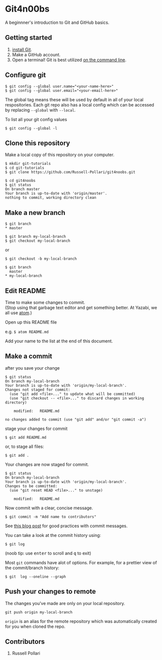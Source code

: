 # Git4n00bs

A beginnner's introduction to Git and GitHub basics.

## Getting started

1. [install Git]( https://git-scm.com/book/en/v1/Getting-Started-Installing-Git
).  
1. Make a GitHub account.
1. Open a terminal!
Git is best utilized [on the command line](https://git-scm.com/book/en/v2/Getting-Started-The-Command-Line).

## Configure git
```
$ git config --global user.name="<your-name-here>"
$ git config --global user.email="<your-email-here>"
```
The global tag means these will be used by default in all of your local respositories. Each git repo also has a local config which can be accessed by replacing `--global` with `--local`.

To list all your git config values
```
$ git config --global -l
```
## Clone this repository

Make a local copy of this repository on your computer.

```
$ mkdir git-tutorials
$ cd git-tutorials
$ git clone https://github.com/Russell-Pollari/git4noobs.git
```
```
$ cd git4noobs
$ git status
On branch master
Your branch is up-to-date with 'origin/master'.
nothing to commit, working directory clean
```

## Make a new branch

```
$ git branch
* master
```
```
$ git branch my-local-branch
$ git checkout my-local-branch
```
or
```
$ git checkout -b my-local-branch
```
```
$ git branch
  master
* my-local-branch
```


## Edit README
Time to make some changes to commit.  
(Stop using that garbage text editor and get something better. At Yazabi, we all use [atom](https://atom.io/).)

<!-- TODO: mini-lesson on README's / markdown -->
Open up this README file

e.g. `$ atom README.md`

Add your name to the list at the end of this document.
## Make a commit
after you save your change
```
$ git status
On branch my-local-branch
Your branch is up-to-date with 'origin/my-local-branch'.
Changes not staged for commit:
  (use "git add <file>..." to update what will be committed)
  (use "git checkout -- <file>..." to discard changes in working directory)

	modified:   README.md

no changes added to commit (use "git add" and/or "git commit -a")
```
stage your changes for commit
```
$ git add README.md
```
or, to stage all files:
```
$ git add .
```
Your changes are now staged for commit.
```
$ git status
On branch my-local-branch
Your branch is up-to-date with 'origin/my-local-branch'.
Changes to be committed:
  (use "git reset HEAD <file>..." to unstage)

	modified:   README.md
```
Now commit with a clear, concise message.
```
$ git commit -m "Add name to contributors"
```
<!-- TODO: git messages in editor and git config to set default editor -->
See [this blog post](https://chris.beams.io/posts/git-commit/) for good practices with commit messages.

You can take a look at the commit history using:
```
$ git log
```  
(noob tip: use <kbd>enter</kbd> to scroll and <kbd>q</kbd> to exit)  


Most `git` commands have alot of options. For example, for a prettier view of the commit/branch history:
```
$ git  log --oneline --graph
```
## Push your changes to remote

The changes you've made are only on your local repository.
```
git push origin my-local-branch
```
`origin` is an alias for the remote repository which was automatically created for you when cloned the repo.

## Contributors
1. Russell Pollari
